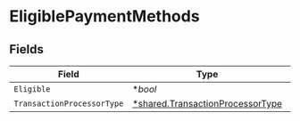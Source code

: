 # EligiblePaymentMethods


## Fields

| Field                                                                                      | Type                                                                                       | Required                                                                                   | Description                                                                                |
| ------------------------------------------------------------------------------------------ | ------------------------------------------------------------------------------------------ | ------------------------------------------------------------------------------------------ | ------------------------------------------------------------------------------------------ |
| `Eligible`                                                                                 | **bool*                                                                                    | :heavy_minus_sign:                                                                         | N/A                                                                                        |
| `TransactionProcessorType`                                                                 | [*shared.TransactionProcessorType](../../../pkg/models/shared/transactionprocessortype.md) | :heavy_minus_sign:                                                                         | N/A                                                                                        |